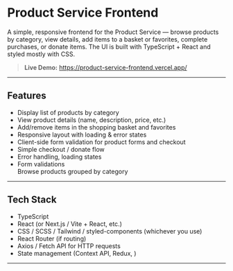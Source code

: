 # Product Service Frontend

A simple, responsive frontend for the Product Service — browse products by category, view details, add items to a basket or favorites, complete purchases, or donate items. The UI is built with TypeScript + React and styled mostly with CSS.

> **Live Demo:** [https://product-service-frontend.vercel.app/ ](https://product-service-frontend-git-main-asyayakims-projects.vercel.app/) 

---

## Features

- Display list of products by category
- View product details (name, description, price, etc.)  
- Add/remove items in the shopping basket and favorites
- Responsive layout with loading & error states
- Client-side form validation for product forms and checkout
- Simple checkout / donate flow 
- Error handling, loading states  
- Form validations  
Browse products grouped by category

---

## Tech Stack

- TypeScript  
- React (or Next.js / Vite + React, etc.)  
- CSS / SCSS / Tailwind / styled-components (whichever you use)  
- React Router (if routing)  
- Axios / Fetch API for HTTP requests  
- State management (Context API, Redux, )  

---
